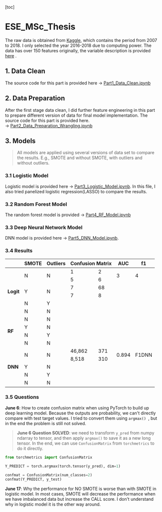 [toc]

# ESE_MSc_Thesis

The raw data is obtained from [Kaggle](https://www.kaggle.com/datasets/wordsforthewise/lending-club), which contains the period from 2007 to 2018. I only selected the year 2016-2018 due to computing power.  The data has over 150 features originally, the variable description is provided [here](./Data/LCDataDictionary.xlsx) .

## 1.  Data Clean

The source code for this part is provided here &rarr; [Part1_Data_Clean.ipynb](./Code/Part1_Data_Clean.ipynb)

## 2. Data Preparation

After the first stage data clean, I did further feature engineering in this part to prepare different version of data for final model implementation. The source code for this part is provided here. &rarr; [Part2_Data_Preparation_Wrangling.ipynb](./Code/Part2_Data_Preparation_Wrangling.ipynb)

## 3. Models

> All models are applied using several versions of data set to compare the results. E.g., SMOTE and without SMOTE,  with outliers and without outliers.

### 3.1 Logistic Model

Logistic model is provided here &rarr; [Part3_Logistic_Model.ipynb](./Code/Part3_Logistic_Model.ipynb). In this file, I also tried panelized logistic regression(LASSO) to compare the results.  

### 3.2 Random Forest Model

The random forest model is provided &rarr; [Part4_RF_Model.ipynb](../Code/Part4_RF_Model.ipynb)

### 3.3 Deep Neural Network Model

DNN model is provided here &rarr; [Part5_DNN_Model.ipynb](../Code/Part5_DNN_Model.ipynb). 

### 3.4  Results

<table>
<thead>
  <tr>
    <th></th>
    <th>SMOTE</th>
    <th>Outliers</th>
    <th colspan="2">Confusion Matrix</th>
    <th>AUC</th>
    <th>f1</th>
  </tr>
</thead>
<tbody>
  <tr>
    <td rowspan="8"><strong>Logit</strong></td>
    <td rowspan="2">N</td>
    <td rowspan="2">N</td>
    <td>1</td>
    <td>2</td>
    <td rowspan="2">3</td>
    <td rowspan="2">4</td>
  </tr>
  <tr>
    <td>5</td>
    <td>6</td>
  </tr>
  <tr>
    <td rowspan="2">Y</td>
    <td rowspan="2">N</td>
    <td>7</td>
    <td>68</td>
    <td rowspan="2"></td>
    <td rowspan="2"></td>
  </tr>
  <tr>
    <td>7</td>
    <td>8</td>
  </tr>
  <tr>
    <td rowspan="2">N</td>
    <td rowspan="2">Y</td>
    <td></td>
    <td></td>
    <td rowspan="2"></td>
    <td rowspan="2"></td>
  </tr>
  <tr>
    <td></td>
    <td></td>
  </tr>
  <tr>
    <td rowspan="2">N</td>
    <td rowspan="2">N</td>
    <td></td>
    <td></td>
    <td rowspan="2"></td>
    <td rowspan="2"></td>
  </tr>
  <tr>
    <td></td>
    <td></td>
  </tr>
      <tr>
    <td rowspan="8"><strong>RF</strong></td>
    <td rowspan="2">N</td>
    <td rowspan="2">N</td>
    <td></td>
    <td></td>
    <td rowspan="2"></td>
    <td rowspan="2"></td>
  </tr>
  <tr>
    <td></td>
    <td></td>
  </tr>
  <tr>
    <td rowspan="2">Y</td>
    <td rowspan="2">N</td>
    <td></td>
    <td></td>
    <td rowspan="2"></td>
    <td rowspan="2"></td>
  </tr>
  <tr>
    <td></td>
    <td></td>
  </tr>
  <tr>
    <td rowspan="2">N</td>
    <td rowspan="2">Y</td>
    <td></td>
    <td></td>
    <td rowspan="2"></td>
    <td rowspan="2"></td>
  </tr>
  <tr>
    <td></td>
    <td></td>
  </tr>
  <tr>
    <td rowspan="2">N</td>
    <td rowspan="2">N</td>
    <td></td>
    <td></td>
    <td rowspan="2"></td>
    <td rowspan="2"></td>
  </tr>
  <tr>
    <td></td>
    <td></td>
  </tr>
      <tr>
    <td rowspan="8"><strong>DNN</strong></td>
    <td rowspan="2">N</td>
    <td rowspan="2">N</td>
    <td>46,862</td>
    <td>371</td>
    <td rowspan="2">0.894</td>
    <td rowspan="2">F1DNN</td>
  </tr>
  <tr>
    <td>8,518</td>
    <td>310</td>
  </tr>
  <tr>
    <td rowspan="2">Y</td>
    <td rowspan="2">N</td>
    <td></td>
    <td></td>
    <td rowspan="2"></td>
    <td rowspan="2"></td>
  </tr>
  <tr>
    <td></td>
    <td></td>
  </tr>
  <tr>
    <td rowspan="2">N</td>
    <td rowspan="2">Y</td>
    <td></td>
    <td></td>
    <td rowspan="2"></td>
    <td rowspan="2"></td>
  </tr>
  <tr>
    <td></td>
    <td></td>
  </tr>
  <tr>
    <td rowspan="2">N</td>
    <td rowspan="2">N</td>
    <td></td>
    <td></td>
    <td rowspan="2"></td>
    <td rowspan="2"></td>
  </tr>
  <tr>
    <td></td>
    <td></td>
  </tr>
</tbody>
</table>


### 3.5 Questions

**June 6**: How to create confusion matrix when using PyTorch to build up deep learning model.  Because the outputs are probability, we can't directly compare with test target values.  I tried to convert them using `argmax() `, but in the end the problem is still not solved. 

>**June 6 Question SOLVED**: we need to transform `y_pred` from numpy ndarray to tensor, and then apply `argmax()` to save it as a new long tensor. In the end, we can use `ConfusionMatrix` from `torchmetrics` to do it directly. 

```python
from torchmetrics import ConfusionMatrix

Y_PREDICT = torch.argmax(torch.tensor(y_pred), dim=1)

confmat = ConfusionMatrix(num_classes=2)
confmat(Y_PREDICT, y_test)
```



**June 17**: Why the performance for NO SMOTE is worse than with SMOTE in logistic model. In most cases, SMOTE will decrease the performance when we have imbalanced data but increase the CALL score. I don't understand why in logistic model it is the other way around. 
